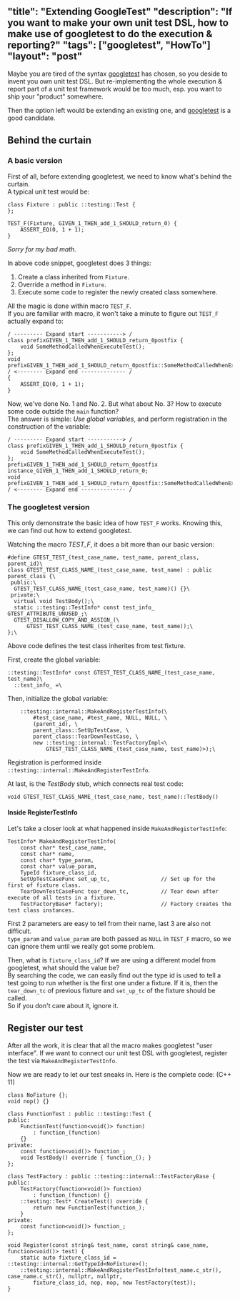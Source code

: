 "title": "Extending GoogleTest"
"description": "If you want to make your own unit test DSL, how to make use of googletest to do the execution & reporting?"
"tags": ["googletest", "HowTo"]
"layout": "post"
---

Maybe you are tired of the syntax [googletest] has chosen, so you deside to invent you own unit test DSL. But re-implementing the whole execution & report part of a unit test framework would be too much, esp. you want to ship your "product" somewhere.

Then the option left would be extending an existing one, and [googletest] is a good candidate.

## Behind the curtain

### A basic version

First of all, before extending googletest, we need to know what's behind the curtain.  
A typical unit test would be:

    class Fixture : public ::testing::Test {
    };

    TEST_F(Fixture, GIVEN_1_THEN_add_1_SHOULD_return_0) {
        ASSERT_EQ(0, 1 + 1);
    }

_Sorry for my bad math._

In above code snippet, googletest does 3 things:  
1. Create a class inherited from `Fixture`.  
2. Override a method in `Fixture`.  
3. Execute some code to register the newly created class somewhere.

All the magic is done within macro `TEST_F`.  
If you are familiar with macro, it won't take a minute to figure out `TEST_F` actually expand to:  

    / --------- Expand start -----------> /
    class prefixGIVEN_1_THEN_add_1_SHOULD_return_0postfix {
        void SomeMethodCalledWhenExecuteTest();
    };
    void prefixGIVEN_1_THEN_add_1_SHOULD_return_0postfix::SomeMethodCalledWhenExecuteTest()
    / <-------- Expand end -------------- /
    {
        ASSERT_EQ(0, 1 + 1);
    }

Now, we've done No. 1 and No. 2. But what about No. 3? How to execute some code outside the `main` function?  
The answer is simple: _Use global variables_, and perform registration in the construction of the variable:

    / --------- Expand start -----------> /
    class prefixGIVEN_1_THEN_add_1_SHOULD_return_0postfix {
        void SomeMethodCalledWhenExecuteTest();
    };
    prefixGIVEN_1_THEN_add_1_SHOULD_return_0postfix instance_GIVEN_1_THEN_add_1_SHOULD_return_0;
    void prefixGIVEN_1_THEN_add_1_SHOULD_return_0postfix::SomeMethodCalledWhenExecuteTest()
    / <-------- Expand end -------------- /

### The googletest version

This only demonstrate the basic idea of how `TEST_F` works. Knowing this, we can find out how to extend googletest.

Watching the macro _TEST\_F_, it does a bit more than our basic version:

    #define GTEST_TEST_(test_case_name, test_name, parent_class, parent_id)\
    class GTEST_TEST_CLASS_NAME_(test_case_name, test_name) : public parent_class {\
     public:\
      GTEST_TEST_CLASS_NAME_(test_case_name, test_name)() {}\
     private:\
      virtual void TestBody();\
      static ::testing::TestInfo* const test_info_ GTEST_ATTRIBUTE_UNUSED_;\
      GTEST_DISALLOW_COPY_AND_ASSIGN_(\
          GTEST_TEST_CLASS_NAME_(test_case_name, test_name));\
    };\

Above code defines the test class inherites from test fixture.

First, create the global variable:

    ::testing::TestInfo* const GTEST_TEST_CLASS_NAME_(test_case_name, test_name)\
      ::test_info_ =\

Then, initialize the global variable:

        ::testing::internal::MakeAndRegisterTestInfo(\
            #test_case_name, #test_name, NULL, NULL, \
            (parent_id), \
            parent_class::SetUpTestCase, \
            parent_class::TearDownTestCase, \
            new ::testing::internal::TestFactoryImpl<\
                GTEST_TEST_CLASS_NAME_(test_case_name, test_name)>);\

Registration is performed inside `::testing::internal::MakeAndRegisterTestInfo`.

At last, is the _TestBody_ stub, which connects real test code:

    void GTEST_TEST_CLASS_NAME_(test_case_name, test_name)::TestBody()

#### Inside RegisterTestInfo

Let's take a closer look at what happened inside `MakeAndRegisterTestInfo`:

    TestInfo* MakeAndRegisterTestInfo(
        const char* test_case_name,
        const char* name,
        const char* type_param,
        const char* value_param,
        TypeId fixture_class_id,
        SetUpTestCaseFunc set_up_tc,                // Set up for the first of fixture class.
        TearDownTestCaseFunc tear_down_tc,          // Tear down after execute of all tests in a fixture.
        TestFactoryBase* factory);                  // Factory creates the test class instances.

First 2 parameters are easy to tell from their name, last 3 are also not difficult.  
`type_param` and `value_param` are both passed as `NULL` in `TEST_F` macro, so we can ignore them until we really got some problem.

Then, what is `fixture_class_id`? If we are using a different model from googletest, what should the value be?   
By searching the code, we can easily find out the type id is used to tell a test going to run whether is the first one under a fixture. If it is, then the `tear_down_tc` of previous fixture and `set_up_tc` of the fixture should be called.  
So if you don't care about it, ignore it.

## Register our test

After all the work, it is clear that all the macro makes googletest "user interface". If we want to connect our unit test DSL with googletest, register the test via `MakeAndRegisterTestInfo`.

Now we are ready to let our test sneaks in. Here is the complete code: (C++ 11)

    class NoFixture {};
    void nop() {}

    class FunctionTest : public ::testing::Test {
    public:
        FunctionTest(function<void()> function)
            : function_(function)
        {}
    private:
        const function<void()> function_;
        void TestBody() override { function_(); }
    };

    class TestFactory : public ::testing::internal::TestFactoryBase {
    public:
        TestFactory(function<void()> function)
            : function_(function) {}
        ::testing::Test* CreateTest() override {
            return new FunctionTest(function_);
        }
    private:
        const function<void()> function_;
    };

    void Register(const string& test_name, const string& case_name, function<void()> test) {
        static auto fixture_class_id = ::testing::internal::GetTypeId<NoFixture>();
        ::testing::internal::MakeAndRegisterTestInfo(test_name.c_str(), case_name.c_str(), nullptr, nullptr,
            fixture_class_id, nop, nop, new TestFactory(test));
    }

[googletest]: https://code.google.com/p/googletest/

